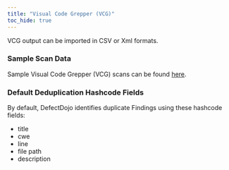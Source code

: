 ```yaml
---
title: "Visual Code Grepper (VCG)"
toc_hide: true
---
```

VCG output can be imported in CSV or Xml formats.

### Sample Scan Data
Sample Visual Code Grepper (VCG) scans can be found [here](https://github.com/DefectDojo/django-DefectDojo/tree/master/unittests/scans/vcg).

### Default Deduplication Hashcode Fields
By default, DefectDojo identifies duplicate Findings using these hashcode fields:

- title
- cwe
- line
- file path
- description
